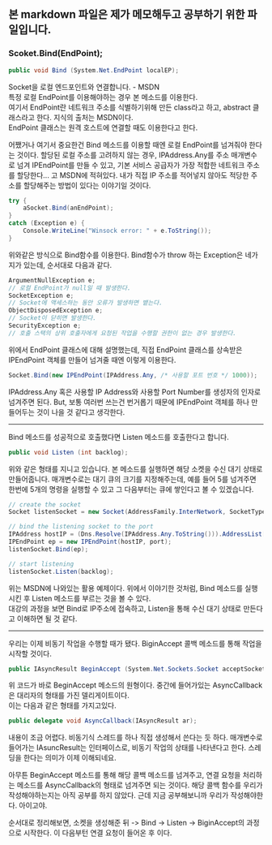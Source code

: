 ## 본 markdown 파일은 제가 메모해두고 공부하기 위한 파일입니다.  

### Scoket.Bind(EndPoint);

```csharp
public void Bind (System.Net.EndPoint localEP);
```  

Socket을 로컬 엔드포인트와 연결합니다. - MSDN  
특정 로컬 EndPoint를 이용해야하는 경우 본 메소드를 이용한다.  
여기서 EndPoint란 네트워크 주소를 식별하기위해 만든 class라고 하고, abstract 클래스라고 한다. 지식의 출처는 MSDN이다.    
EndPoint 클래스는 원격 호스트에 연결할 때도 이용한다고 한다. 

어쨌거나 여기서 중요한건 Bind 메소드를 이용할 때엔 로컬 EndPoint를 넘겨줘야 한다는 것이다. 할당된 로컬 주소를 고려하지 않는 경우, IPAddress.Any를 주소 매개변수로 넘겨 IPEndPoint를 만들 수 있고, 기본 서비스 공급자가 가장 적합한 네트워크 주소를 할당한다... 고 MSDN에 적혀있다. 내가 직접 IP 주소를 적어넣지 않아도 적당한 주소를 할당해주는 방법이 있다는 이야기일 것이다.  

```csharp
try {
    aSocket.Bind(anEndPoint);
}
catch (Exception e) {
    Console.WriteLine("Winsock error: " + e.ToString());
}
```  

위와같은 방식으로 Bind함수를 이용한다. Bind함수가 throw 하는 Exception은 네가지가 있는데, 순서대로 다음과 같다.  
```csharp
ArgumentNullException e;
// 로컬 EndPoint가 null일 때 발생한다.
SocketException e;
// Socket에 액세스하는 동안 오류가 발생하면 뱉는다.
ObjectDisposedException e;
// Socket이 닫히면 발생한다.
SecurityException e;
// 호출 스택의 상위 호출자에게 요청된 작업을 수행할 권한이 없는 경우 발생한다.
```  

위에서 EndPoint 클래스에 대해 설명했는데, 직접 EndPoint 클래스를 상속받은 IPEndPoint 객체를 만들어 넘겨줄 때엔 이렇게 이용한다.  
```cs
Socket.Bind(new IPEndPoint(IPAddress.Any, /* 사용할 포트 번호 */ 1000));
```  

IPAddress.Any 혹은 사용할 IP Address와 사용할 Port Number를 생성자의 인자로 넘겨주면 된다. But, 보통 여러번 쓰는건 번거롭기 때문에 IPEndPoint 객체를 하나 만들어두는 것이 나을 것 같다고 생각한다.

---

Bind 메소드를 성공적으로 호출했다면 Listen 메소드를 호출한다고 합니다.  

```csharp
public void Listen (int backlog);
```  

위와 같은 형태를 지니고 있습니다. 본 메소드를 실행하면 해당 소켓을 수신 대기 상태로 만들어줍니다. 매개변수로는 대기 큐의 크기를 지정해주는데, 예를 들어 5를 넘겨주면 한번에 5개의 명령을 실행할 수 있고 그 다음부터는 큐에 쌓인다고 볼 수 있겠습니다.  

```csharp
// create the socket
Socket listenSocket = new Socket(AddressFamily.InterNetwork, SocketType.Stream, ProtocolType.Tcp);

// bind the listening socket to the port
IPAddress hostIP = (Dns.Resolve(IPAddress.Any.ToString())).AddressList[0];
IPEndPoint ep = new IPEndPoint(hostIP, port);
listenSocket.Bind(ep);

// start listening
listenSocket.Listen(backlog);
```  

위는 MSDN에 나와있는 활용 예제이다. 위에서 이야기한 것처럼, Bind 메소드를 실행시킨 후 Listen 메소드를 부르는 것을 볼 수 있다.  
대강의 과정을 보면 Bind로 IP주소에 접속하고, Listen을 통해 수신 대기 상태로 만든다고 이해하면 될 것 같다.  

---

우리는 이제 비동기 작업을 수행할 때가 됐다. BiginAccept 콜백 메소드를 통해 작업을 시작할 것이다.  

```csharp
public IAsyncResult BeginAccept (System.Net.Sockets.Socket acceptSocket, int receiveSize, AsyncCallback callback, object state);
```  

위 코드가 바로 BeginAccept 메소드의 원형이다. 중간에 들어가있는 AsyncCallback은 대리자의 형태를 가진 델리게이트이다.  
이는 다음과 같은 형태를 가지고있다.  

```csharp
public delegate void AsyncCallback(IAsyncResult ar);
```  

내용이 조금 어렵다. 비동기식 스레드를 하나 직접 생성해서 쓴다는 듯 하다. 매개변수로 들어가는 IAsuncResult는 인터페이스로, 비동기 작업의 상태를 나타낸다고 한다. 스레딩을 한다는 의미가 이제 이해되네요.  

아무튼 BeginAccept 메소드를 통해 해당 콜백 메소드를 넘겨주고, 연결 요청을 처리하는 메소드를 AsyncCallback의 형태로 넘겨주면 되는 것이다. 해당 콜백 함수를 우리가 작성해야하는지는 아직 공부를 하지 않았다. 근데 지금 공부해보니까 우리가 작성해야한다. 아이고야.  

순서대로 정리해보면, 소켓을 생성해준 뒤 -> Bind -> Listen -> BiginAccept의 과정으로 시작한다. 이 다음부턴 연결 요청이 들어온 후 이다.